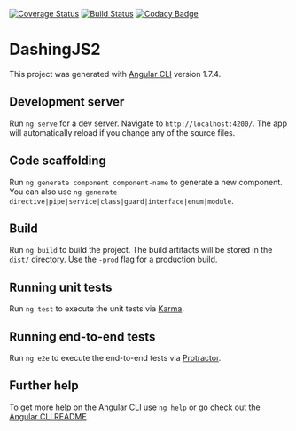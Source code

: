 [![Coverage Status](https://coveralls.io/repos/github/Saifou/DashingJS2/badge.svg?branch=master)](https://coveralls.io/github/Saifou/DashingJS2?branch=master)
[![Build Status](https://travis-ci.org/Saifou/DashingJS2.svg?branch=master)](https://travis-ci.org/Saifou/DashingJS2)
[![Codacy Badge](https://api.codacy.com/project/badge/Grade/92ae952ce9734ad08b3ef413db6a56d2)](https://www.codacy.com/app/Saifou/DashingJS2?utm_source=github.com&amp;utm_medium=referral&amp;utm_content=Saifou/DashingJS2&amp;utm_campaign=Badge_Grade)

# DashingJS2

This project was generated with [Angular CLI](https://github.com/angular/angular-cli) version 1.7.4.

## Development server

Run `ng serve` for a dev server. Navigate to `http://localhost:4200/`. The app will automatically reload if you change any of the source files.

## Code scaffolding

Run `ng generate component component-name` to generate a new component. You can also use `ng generate directive|pipe|service|class|guard|interface|enum|module`.

## Build

Run `ng build` to build the project. The build artifacts will be stored in the `dist/` directory. Use the `-prod` flag for a production build.

## Running unit tests

Run `ng test` to execute the unit tests via [Karma](https://karma-runner.github.io).

## Running end-to-end tests

Run `ng e2e` to execute the end-to-end tests via [Protractor](http://www.protractortest.org/).

## Further help

To get more help on the Angular CLI use `ng help` or go check out the [Angular CLI README](https://github.com/angular/angular-cli/blob/master/README.md).
